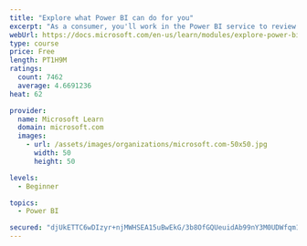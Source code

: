 ```yaml
---
title: "Explore what Power BI can do for you"
excerpt: "As a consumer, you'll work in the Power BI service to review and interact with content that has been shared with you. This module provides the foundational information that you need to work effectively in the Power BI service."
webUrl: https://docs.microsoft.com/en-us/learn/modules/explore-power-bi-service/
type: course
price: Free
length: PT1H9M
ratings:
  count: 7462
  average: 4.6691236
heat: 62

provider:
  name: Microsoft Learn
  domain: microsoft.com
  images:
    - url: /assets/images/organizations/microsoft.com-50x50.jpg
      width: 50
      height: 50

levels:
  - Beginner

topics:
  - Power BI

secured: "djUkETTC6wDIzyr+njMWHSEA15uBwEkG/3b8OfGQUeuidAb99nY3M0UDWfqm1p8jKMry4Gti9x7kqvA5VTW6QB5bH504wFZEQq5R9Wc982p47xu5NL7KB/+imrs/9qOMInzmh4wbDBRCiZcz46h7oqMBQPDmvDFrL5Kj/FVCMwWNhyHMRwTNUU1gyZalCrLzBR6PyG/16oUkIaHfyF/OhTEWsB4d1gvhasQTX8F6/EgFJVUYuC+lRkrtq3FUuDrDch5IHtB7/hyjcuc7wvfsPMXCEB818RxEevWQh6FQpE/aWi5JXJO1Uvzk8SxnlcMivKe+wrMZyiXz2b0g/gy5SE0JphHQ4upXz6ZcHlydLR8PWGVpZ7jKnPAtwjCGrdouXrQWGoPTv+WrGWTdDbcl0dQF+Px4QXwMEt/dC75yTjc=;qzIl2p5DmavTwTrZr3YtRw=="
---
```


